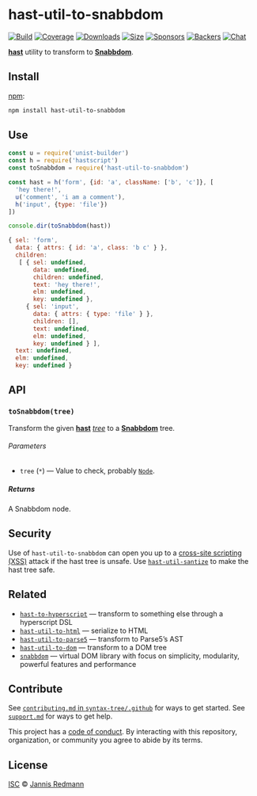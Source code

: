 # hast-util-to-snabbdom

[![Build][build-badge]][build]
[![Coverage][coverage-badge]][coverage]
[![Downloads][downloads-badge]][downloads]
[![Size][size-badge]][size]
[![Sponsors][sponsors-badge]][collective]
[![Backers][backers-badge]][collective]
[![Chat][chat-badge]][chat]

[**hast**][hast] utility to transform to [**Snabbdom**][snabbdom].

## Install

[npm][]:

```sh
npm install hast-util-to-snabbdom
```

## Use

```js
const u = require('unist-builder')
const h = require('hastscript')
const toSnabbdom = require('hast-util-to-snabbdom')

const hast = h('form', {id: 'a', className: ['b', 'c']}, [
  'hey there!',
  u('comment', 'i am a comment'),
  h('input', {type: 'file'})
])

console.dir(toSnabbdom(hast))
```

```js
{ sel: 'form',
  data: { attrs: { id: 'a', class: 'b c' } },
  children:
   [ { sel: undefined,
       data: undefined,
       children: undefined,
       text: 'hey there!',
       elm: undefined,
       key: undefined },
     { sel: 'input',
       data: { attrs: { type: 'file' } },
       children: [],
       text: undefined,
       elm: undefined,
       key: undefined } ],
  text: undefined,
  elm: undefined,
  key: undefined }
```

## API

### `toSnabbdom(tree)`

Transform the given [**hast**][hast] [*tree*][tree] to a
[**Snabbdom**][snabbdom] tree.

###### Parameters

*   `tree` (`*`) — Value to check, probably [`Node`][node].

##### Returns

A Snabbdom node.

## Security

Use of `hast-util-to-snabbdom` can open you up to a
[cross-site scripting (XSS)][xss] attack if the hast tree is unsafe.
Use [`hast-util-santize`][sanitize] to make the hast tree safe.

## Related

*   [`hast-to-hyperscript`](https://github.com/syntax-tree/hast-to-hyperscript)
    — transform to something else through a hyperscript DSL
*   [`hast-util-to-html`](https://github.com/syntax-tree/hast-util-to-html)
    — serialize to HTML
*   [`hast-util-to-parse5`](https://github.com/syntax-tree/hast-util-to-parse5)
    — transform to Parse5’s AST
*   [`hast-util-to-dom`](https://github.com/syntax-tree/hast-util-to-dom)
    — transform to a DOM tree
*   [`snabbdom`](https://github.com/snabbdom/snabbdom)
    — virtual DOM library with focus on simplicity, modularity, powerful
    features and performance

## Contribute

See [`contributing.md` in `syntax-tree/.github`][contributing] for ways to get
started.
See [`support.md`][support] for ways to get help.

This project has a [code of conduct][coc].
By interacting with this repository, organization, or community you agree to
abide by its terms.

## License

[ISC][license] © [Jannis Redmann][author]

[build-badge]: https://img.shields.io/travis/syntax-tree/hast-util-to-snabbdom.svg

[build]: https://travis-ci.org/syntax-tree/hast-util-to-snabbdom

[coverage-badge]: https://img.shields.io/codecov/c/github/syntax-tree/hast-util-to-snabbdom.svg

[coverage]: https://codecov.io/github/syntax-tree/hast-util-to-snabbdom

[downloads-badge]: https://img.shields.io/npm/dm/hast-util-to-snabbdom.svg

[downloads]: https://www.npmjs.com/package/hast-util-to-snabbdom

[size-badge]: https://img.shields.io/bundlephobia/minzip/hast-util-to-snabbdom.svg

[size]: https://bundlephobia.com/result?p=hast-util-to-snabbdom

[sponsors-badge]: https://opencollective.com/unified/sponsors/badge.svg

[backers-badge]: https://opencollective.com/unified/backers/badge.svg

[collective]: https://opencollective.com/unified

[chat-badge]: https://img.shields.io/badge/chat-discussions-success.svg

[chat]: https://github.com/syntax-tree/unist/discussions

[npm]: https://docs.npmjs.com/cli/install

[license]: license

[author]: https://jannisr.de

[contributing]: https://github.com/syntax-tree/.github/blob/HEAD/contributing.md

[support]: https://github.com/syntax-tree/.github/blob/HEAD/support.md

[coc]: https://github.com/syntax-tree/.github/blob/HEAD/code-of-conduct.md

[tree]: https://github.com/syntax-tree/unist#tree

[hast]: https://github.com/syntax-tree/hast

[node]: https://github.com/syntax-tree/hast#nodes

[snabbdom]: https://github.com/snabbdom/snabbdom#snabbdom

[xss]: https://en.wikipedia.org/wiki/Cross-site_scripting

[sanitize]: https://github.com/syntax-tree/hast-util-sanitize

